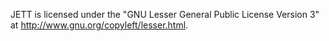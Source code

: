 
JETT is licensed under the "GNU Lesser General Public License Version 3" at
http://www.gnu.org/copyleft/lesser.html.
